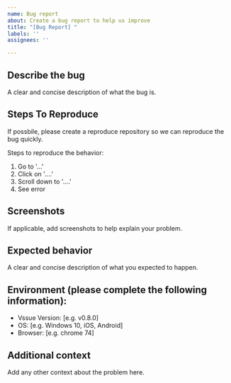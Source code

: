 ```yaml
---
name: Bug report
about: Create a bug report to help us improve
title: "[Bug Report] "
labels: ''
assignees: ''

---
```


## Describe the bug

A clear and concise description of what the bug is.

## Steps To Reproduce

If possbile, please create a reproduce repository so we can reproduce the bug quickly.

Steps to reproduce the behavior:
1. Go to '...'
2. Click on '....'
3. Scroll down to '....'
4. See error

## Screenshots

If applicable, add screenshots to help explain your problem.

## Expected behavior

A clear and concise description of what you expected to happen.

## Environment (please complete the following information):

 - Vssue Version: [e.g. v0.8.0]
 - OS: [e.g. Windows 10, iOS, Android]
 - Browser: [e.g. chrome 74]

## Additional context

Add any other context about the problem here.
